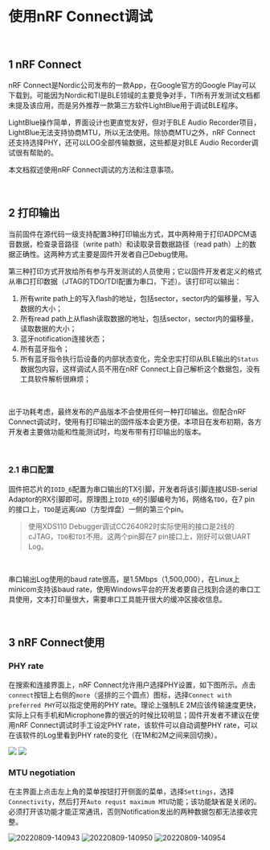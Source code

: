 # 使用nRF Connect调试

<br/>

## 1 nRF Connect

nRF Connect是Nordic公司发布的一款App，在Google官方的Google Play可以下载到。可能因为Nordic和TI是BLE领域的主要竞争对手，TI所有开发测试文档都未提及该应用，而是另外推荐一款第三方软件LightBlue用于调试BLE程序。

LightBlue操作简单，界面设计也更直觉友好，但对于BLE Audio Recorder项目，LightBlue无法支持协商MTU，所以无法使用。除协商MTU之外，nRF Connect还支持选择PHY，还可以LOG全部传输数据，这些都是对BLE Audio Recorder调试很有帮助的。

本文档叙述使用nRF Connect调试的方法和注意事项。

<br/>

## 2 打印输出

当前固件在源代码一级支持配置3种打印输出方式，其中两种用于打印ADPCM语音数据，检查录音路径（write path）和读取录音数据路径（read path）上的数据正确性。这两种方式主要是固件开发者自己Debug使用。

第三种打印方式开放给所有参与开发测试的人员使用；它以固件开发者定义的格式从串口打印数据（JTAG的TDO/TDI配置为串口，下述）。该打印可以输出：

1. 所有write path上的写入flash的地址，包括sector，sector内的偏移量，写入数据的大小；
2. 所有read path上从flash读取数据的地址，包括sector，sector内的偏移量，读取数据的大小；
3. 蓝牙notification连接状态；
4. 所有蓝牙指令；
5. 所有蓝牙指令执行后设备的内部状态变化，完全忠实打印从BLE输出的`Status`数据包内容，这样调试人员不用在nRF Connect上自己解析这个数据包，没有工具软件解析很麻烦；

<br/>

出于功耗考虑，最终发布的产品版本不会使用任何一种打印输出。但配合nRF Connect调试时，使用有打印输出的固件版本会更方便。本项目在发布初期，各方开发者主要做功能和性能测试时，均发布带有打印输出的版本。

<br/>

### 2.1 串口配置

固件把芯片的`IOID_6`配置为串口输出的TX引脚，开发者将该引脚连接USB-serial Adaptor的RX引脚即可。原理图上`IOID_6`的引脚编号为16，网络名`TDO`，在7 pin的接口上，`TDO`是远离`GND`（方型焊盘）一侧的第三个pin。

> 使用XDS110 Debugger调试CC2640R2时实际使用的接口是2线的cJTAG，`TDO`和`TDI`不用。这两个pin脚在7 pin接口上，刚好可以做UART Log。

<br/>

串口输出Log使用的baud rate很高，是1.5Mbps（1,500,000），在Linux上minicom支持该baud rate，使用Windows平台的开发者要自己找到合适的串口工具使用，文本打印量很大，需要串口工具能开很大的缓冲区接收信息。

<br/>

## 3 nRF Connect使用

### PHY rate
在搜索和连接界面上，nRF Connect允许用户选择PHY设置，如下图所示。点击`connect`按钮上右侧的`more`（竖排的三个圆点）图标，选择`Connect with preferred PHY`可以指定使用的PHY rate。理论上强制LE 2M应该传输速度更快，实际上只有手机和Microphone靠的很近的时候比较明显；固件开发者不建议在使用nRF Connect调试时手工设定PHY rate，该软件可以自动调整PHY rate，可以在该软件的Log里看到PHY rate的变化（在1M和2M之间来回切换）。

<img src="20220809-134445.jpg"/> <img src="20220809-134456.jpg"/>

### MTU negotiation
在主界面上点击左上角的菜单按钮打开侧面的菜单，选择`Settings`，选择`Connectivity`，然后打开`Auto requst maximum MTU`功能；该功能缺省是关闭的。必须打开该功能才能正常通讯，否则Notification发出的两种数据包都无法接收完整。

![20220809-140943](20220809-140943.jpg) ![20220809-140950](20220809-140950.jpg) ![20220809-140954](20220809-140954.jpg)









